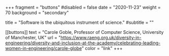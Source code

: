+++ 
fragment = "buttons"
#disabled = false
date = "2020-11-23" 
weight = 70 
background = "secondary"

title = "Software is the ubiquitous instrument of science." 
#subtitle = ""

[[buttons]]
  text = "Carole Goble, Professor of Computer Science, University of Manchester, UK"
  url = "https://www.raeng.org.uk/diversity-in-engineering/diversity-and-inclusion-at-the-academy/celebrating-leading-women-in-engineering/carole-globe"
  color = "link"
+++
